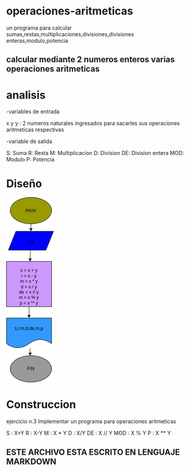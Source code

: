 # operaciones-aritmeticas
un programa para calcular sumas,restas,multiplicaciones,divisiones,divisiones enteras,modulo,potencia
## calcular mediante 2 numeros enteros varias operaciones aritmeticas

# analisis

-variables de entrada

x y y : 2 numeros naturales ingresados para sacarles sus operaciones aritmeticas respectivas 

-variable de salida 

S: Suma
R: Resta
M: Multiplicacion
D: Division 
DE: Division entera
MOD: Modulo
P: Potencia

# Diseño

![Diagrama de flujo](diagrama.png "diagrama de flujo")

# Construccion

ejercicio n.3 Implementar un programa para operaciones aritmeticas

S : X+Y
R : X-Y
M : X * Y
D : X/Y
DE : X // Y
MOD : X % Y
P : X ** Y

## ESTE ARCHIVO ESTA ESCRITO EN LENGUAJE MARKDOWN
